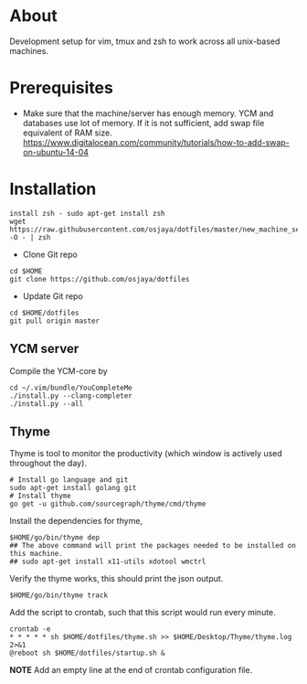 # About
Development setup for vim, tmux and zsh to work across all unix-based machines.

# Prerequisites 

* Make sure that the machine/server has enough memory. YCM and databases use lot of memory. If it is not sufficient, add swap file equivalent of RAM size. https://www.digitalocean.com/community/tutorials/how-to-add-swap-on-ubuntu-14-04


# Installation

```shell
install zsh - sudo apt-get install zsh
wget https://raw.githubusercontent.com/osjaya/dotfiles/master/new_machine_setup.sh -O - | zsh
```

* Clone Git repo
```shell
cd $HOME
git clone https://github.com/osjaya/dotfiles
```

* Update Git repo
```shell
cd $HOME/dotfiles
git pull origin master
```

## YCM server
Compile the YCM-core by 
```shell
cd ~/.vim/bundle/YouCompleteMe 
./install.py --clang-completer 
./install.py --all
```

## Thyme
Thyme is tool to monitor the productivity (which window is actively used throughout the day).

```shell
# Install go language and git
sudo apt-get install golang git
# Install thyme
go get -u github.com/sourcegraph/thyme/cmd/thyme
```

Install the dependencies for thyme, 
```shell
$HOME/go/bin/thyme dep
## The above command will print the packages needed to be installed on this machine. 
## sudo apt-get install x11-utils xdotool wmctrl
```

Verify the thyme works, this should print the json output.
```shell
$HOME/go/bin/thyme track
```

Add the script to crontab, such that this script would run every minute.
```shell
crontab -e 
* * * * * sh $HOME/dotfiles/thyme.sh >> $HOME/Desktop/Thyme/thyme.log 2>&1
@reboot sh $HOME/dotfiles/startup.sh &
```
**NOTE** Add an empty line at the end of crontab configuration file.

